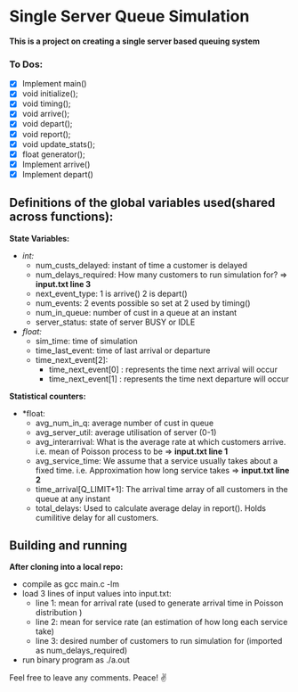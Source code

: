 # Single Server Queue Simulation 
**This is a project on creating a single server based queuing system**

### To Dos:
- [X] Implement main()
- [X] void initialize();
- [X] void timing();
- [X] void arrive();
- [X] void depart();
- [X] void report();
- [X] void update_stats();
- [X] float generator();
- [X] Implement arrive()
- [X] Implement depart()

## Definitions of the global variables used(shared across functions):
**State Variables:**		
- *int:*
  - num_custs_delayed: instant of time a customer is delayed
  - num_delays_required: How many customers to run simulation for?  => **input.txt line 3**
  - next_event_type: 1 is arrive() 2 is depart() 
  - num_events: 2 events possible so set at 2 used by timing()
  - num_in_queue: number of cust in a queue at an instant
  - server_status: state of server BUSY or IDLE
- *float:*
  - sim_time: time of simulation
  - time_last_event: time of last arrival or departure
  - time_next_event[2]: 
    - time_next_event[0] : represents the time next arrival will occur
    - time_next_event[1] : represents the time next departure will occur 

**Statistical counters:**
- *float:
  - avg_num_in_q: average number of cust in queue 
  - avg_server_util: average utilisation of server (0-1)
  - avg_interarrival: What is the average rate at which customers arrive. i.e. mean of Poisson process to be => **input.txt line 1**
  - avg_service_time: We assume that a service usually takes about a fixed time. i.e. Approximation how long service takes => **input.txt line 2**
  - time_arrival[Q_LIMIT+1]: The arrival time array of all customers in the queue at any instant
  - total_delays: Used to calculate average delay in report(). Holds cumilitive delay for all customers.

## Building and running
**After cloning into a local repo:**
  - compile as gcc main.c -lm
  - load 3 lines of input values into input.txt:
    - line 1: mean for arrival rate (used to generate arrival time in Poisson distribution )
    - line 2: mean for service rate (an estimation of how long each service take)
    - line 3: desired number of customers to run simulation for (imported as num_delays_required)
  - run binary program as ./a.out

Feel free to leave any comments. Peace! &#9996;